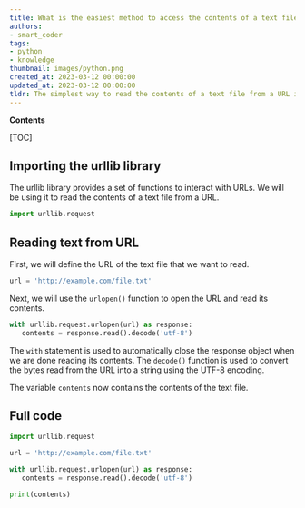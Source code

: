 ```yaml
---
title: What is the easiest method to access the contents of a text file using a url?
authors:
- smart_coder
tags:
- python
- knowledge
thumbnail: images/python.png
created_at: 2023-03-12 00:00:00
updated_at: 2023-03-12 00:00:00
tldr: The simplest way to read the contents of a text file from a URL in Python is to use the urllib.request library to open and read the file.
---
```


**Contents**

[TOC]

## Importing the urllib library

The urllib library provides a set of functions to interact with URLs. We will be using it to read the contents of a text file from a URL.

```python
import urllib.request
```


## Reading text from URL

First, we will define the URL of the text file that we want to read.

```python
url = 'http://example.com/file.txt'
```

Next, we will use the `urlopen()` function to open the URL and read its contents.

```python
with urllib.request.urlopen(url) as response:
   contents = response.read().decode('utf-8')  
```

The `with` statement is used to automatically close the response object when we are done reading its contents. The `decode()` function is used to convert the bytes read from the URL into a string using the UTF-8 encoding.

The variable `contents` now contains the contents of the text file.


## Full code

```python
import urllib.request

url = 'http://example.com/file.txt'

with urllib.request.urlopen(url) as response:
   contents = response.read().decode('utf-8')  

print(contents)
```
